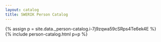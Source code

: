 ```yaml
---
layout: catalog
title: SWERIK Person Catalog
---
```

{% assign p = site.data._person-catalog.i-7j9zqwa59cSRps4Te6ek4E %}
{% include person-catalog.html p=p %}

